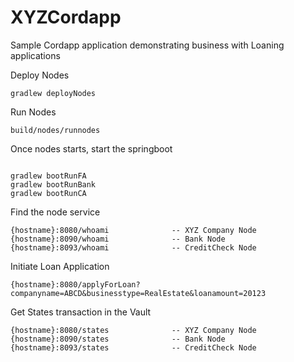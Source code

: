 # XYZCordapp
 Sample Cordapp application demonstrating business with Loaning applications
 
 Deploy Nodes
 ```
gradlew deployNodes
```

Run Nodes
```
build/nodes/runnodes
```

Once nodes starts, start the springboot
```

gradlew bootRunFA
gradlew bootRunBank
gradlew bootRunCA
```

Find the node service 
```
{hostname}:8080/whoami              -- XYZ Company Node
{hostname}:8090/whoami              -- Bank Node
{hostname}:8093/whoami              -- CreditCheck Node
```

Initiate Loan Application
```
{hostname}:8080/applyForLoan?companyname=ABCD&businesstype=RealEstate&loanamount=20123

```

Get States transaction in the Vault 
```
{hostname}:8080/states              -- XYZ Company Node
{hostname}:8090/states              -- Bank Node
{hostname}:8093/states              -- CreditCheck Node
```
